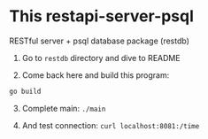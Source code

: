 # This restapi-server-psql
RESTful server + psql database package (restdb)

1. Go to `restdb` directory and dive to README

2. Come back here and build this program:
```bash
go build
```
3. Complete main:
`./main`

4. And test connection: 
`curl localhost:8081:/time`
